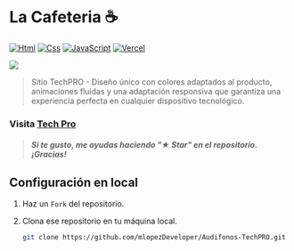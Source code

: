 # La Cafeteria ☕

[![Html](https://img.shields.io/badge/Html-orange?style=for-the-badge&logo=html&logoColor=white&labelColor=101010)](#)
[![Css](https://img.shields.io/badge/Css-007bff?style=for-the-badge&logo=css&logoColor=white&labelColor=101010)](#)
[![JavaScript](https://img.shields.io/badge/Javascript-yellow?style=for-the-badge&logo=javascript&logoColor=white&labelColor=101010)](#)
[![Vercel](https://img.shields.io/badge/Vercel-static-gray?style=for-the-badge&logo=vercel&logoColor=white&labelColor=101010)](https://vercel.com)

<a href="https://github.com/mlopezDeveloper/Audifonos-TechPRO"><img src="https://github.com/user-attachments/assets/f747f2cd-909f-48ef-9447-82885c868b3f"/></a>

>Sitio TechPRO - Diseño único con colores adaptados al producto, animaciones fluidas y una adaptación responsiva que garantiza una experiencia perfecta en cualquier dispositivo tecnológico.

### Visita [Tech Pro](https://audifonos-tech-pro-liard.vercel.app/)

> ##### Si te gusto, me ayudas haciendo "★ Star" en el repositorio. ¡Gracias!

## Configuración en local

1. Haz un `Fork` del repositorio.
2. Clona ese repositorio en tu máquina local.

    ```bash 
    git clone https://github.com/mlopezDeveloper/Audifonos-TechPRO.git
    ```




